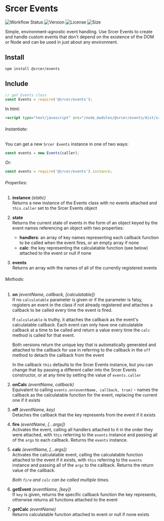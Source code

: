 # Srcer Events

![Workflow Status](https://img.shields.io/github/workflow/status/srcer/events/Build?style=plastic)
![Version](https://img.shields.io/npm/v/@srcer/events?style=plastic)
![License](https://img.shields.io/github/license/srcer/events?style=plastic)
![Size](https://img.shields.io/bundlephobia/min/@srcer/events?style=plastic)

Simple, environment-agnostic event handling. Use Srcer Events to create and handle custom events that don't depend on the existence of the DOM or Node and can be used in just about any environment.

Install
-------
```console
npm install @srcer/events
```

Include
-------
```javascript
// get Events class
const Events = require('@srcer/events');
```
In html:
```html
<script type="text/javascript" src="/node_modules/@srcer/events/dist/srcer-events.min.js"></script>
```

###### Instantiate:
You can get a new `Srcer Events` instance in one of two ways:
```javascript
const events = new Events(caller);
```
*Or:*
```javascript
const events = require('@srcer/events').instance;
```

###### Properties:
1. **instance** *(static)*  
   Returns a new instance of the Events class with no events attached and `this.caller` set to the Srcer Events object
   
2. **state**  
   Returns the current state of events in the form of an object keyed by the event names referencing an object with two properties:
   * **handlers**: an array of key names representing each callback function to be called when the event fires, or an empty array if none
   * **calc**: the key representing the calculatable function (see below) attached to the event or null if none
    
3. **events**  
   Returns an array with the names of all of the currently registered events
   
###### Methods:

1. **on** *(eventName, callback, [calculatable])*  
   If no `calculatable` parameter is given or if the parameter is falsy, registers an event in the class if not already registered and attaches a callback to be called every time the event is fired.
      
   If `calculatable` is truthy, it attaches the callback as the event's calculatable callback. Each event can only have one calculatable callback at a time to be called and return a value every time the `calc` method is called for that event.
   
   Both versions return the unique key that is automatically generated and attached to the callback for use in referring to the callback in the `off` method to detach the callback from the event
   
   In the callback `this` defaults to the Srcer Events instance, but you can change that by passing a different caller into the Srcer Events constructor, or at any time by setting the value of `events.caller`

2. **onCalc** *(eventName, callback)*    
   Equivalent to calling `events.on(eventName, callback, true)` - names the callback as the calculatable function for the event, replacing the current one if it exists
   
3. **off** *(eventName, key)*  
   Detaches the callback that the key represents from the event if it exists
   
4. **fire** *(eventName, [...args])*  
   Activates the event, calling all handlers attached to it in the order they were attached, with `this` referring to the `events` instance and passing all of the `args` to each callback. Returns the `events` instance.
   
5. **calc** *(eventName, [...args])*  
   Activates the calculatable event, calling the calculatable function attached to the event if it exists, with `this` referring to the `events` instance and passing all of the `args` to the callback. Returns the return value of the callback.
   
   *Both `fire` and `calc` can be called multiple times.*
   
6. **getEvent** *(eventName, [key])*  
   If `key` is given, returns the specific callback function the key represents, otherwise returns all functions attached to the event
   
7. **getCalc** *(eventName)*  
   Returns calculatable function attached to event or null if none exists



